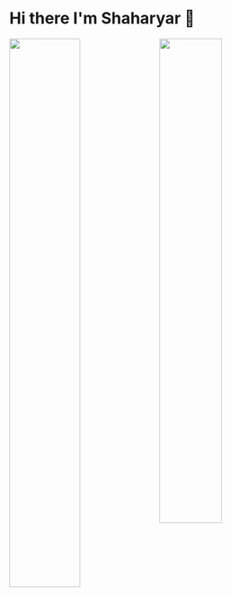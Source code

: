 # Hi there I'm Shaharyar 🤝

<img align="left" width="50%" src="https://github-readme-stats.vercel.app/api?username=Shaharyar-saleem&show_icons=true&theme=radical" />

<img align="right" width="47%" src="https://github-readme-stats.vercel.app/api/top-langs/?username=Shaharyar-saleem&layout=compact" />

